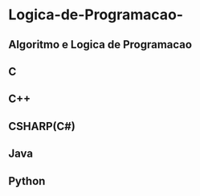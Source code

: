 # Logica-de-Programacao-

## Algoritmo e Logica de Programacao
## C
## C++
## CSHARP(C#)
## Java
## Python
